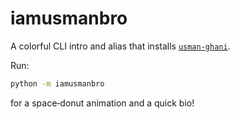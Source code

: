 # iamusmanbro

A colorful CLI intro and alias that installs [`usman-ghani`](https://pypi.org/project/usman-ghani/).

Run:

```bash
python -m iamusmanbro
```

for a space‑donut animation and a quick bio!
